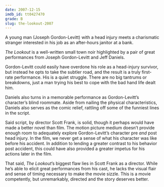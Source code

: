 ```yaml
---
date: 2007-12-15
imdb_id: tt0427470
grade: B
slug: the-lookout-2007
---
```


A young man (Joseph Gordon-Levitt) with a head injury meets a charismatic stranger interested in his job as an after-hours janitor at a bank.

_The Lookout_ is a well-written small town noir highlighted by a pair of great performances from Joseph Gordon-Levitt and Jeff Daniels.

Gordon-Levitt could easily have overdone his role as a head-injury survivor, but instead he opts to take the subtler road, and the result is a truly first-rate performance. His is a quiet struggle. There are no big tantrums or breakdowns, just a man trying his best to cope with the bad hand life dealt him.

Daniels also turns in a memorable performance as Gordon-Levitt’s character’s blind roommate. Aside from nailing the physical characteristics, Daniels also serves as the comic relief, rattling off some of the funniest lines in the script.

Said script, by director Scott Frank, is solid, though it perhaps would have made a better novel than film. The motion picture medium doesn’t provide enough room to adequately explore Gordon-Levitt’s character pre _and_ post head injury. In the film, we never get a sense of what his character was like before his accident. In addition to lending a greater contrast to his behavior post accident, this could have also provided a greater impetus for his actions later in the film.

That said, _The Lookout_’s biggest flaw lies in Scott Frank as a director. While he’s able to elicit great performances from his cast, he lacks the visual flair and sense of timing necessary to make the movie sizzle. This is a movie competently, but unremarkably, directed and the story deserves better.
